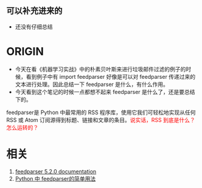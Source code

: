 
## 可以补充进来的
- 还没有仔细总结


# ORIGIN
- 今天在看《机器学习实战》中的朴素贝叶斯来进行垃圾邮件过滤的例子的时候，看到例子中有 import feedparser 好像是可以对 feedparser 传递过来的文本进行处理。因此总结一下 feedparser 是什么，有什么作用。
- 今天看到这个笔记的时候一点都想不起来 feedparser 是什么了，还是要总结下的。





feedparser是 Python 中最常用的 RSS 程序库，使用它我们可轻松地实现从任何 RSS 或 Atom 订阅源得到标题、链接和文章的条目。<font color=red>说实话，RSS 到底是什么？怎么运转的？</font>





# 相关
  1. [feedparser 5.2.0 documentation](https://Pythonhosted.org/feedparser/index.html#)
  2. [Python 中 feedparser的简单用法](https://blog.csdn.net/lilong117194/article/details/77323673)
